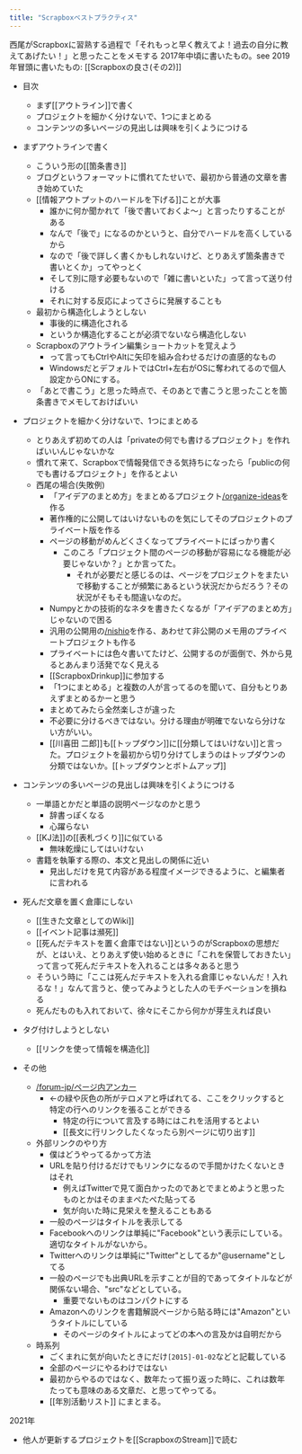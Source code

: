 ```yaml
---
title: "Scrapboxベストプラクティス"
---
```


西尾がScrapboxに習熟する過程で「それもっと早く教えてよ！過去の自分に教えてあげたい！」と思ったことをメモする
2017年中頃に書いたもの。see 2019年冒頭に書いたもの: [[Scrapboxの良さ(その2)]]

- 目次
    - まず[[アウトライン]]で書く
    - プロジェクトを細かく分けないで、1つにまとめる
    - コンテンツの多いページの見出しは興味を引くようにつける

- まずアウトラインで書く
    - こういう形の[[箇条書き]]
    - ブログというフォーマットに慣れてたせいで、最初から普通の文章を書き始めていた
    - [[情報アウトプットのハードルを下げる]]ことが大事
        - 誰かに何か聞かれて「後で書いておくよ～」と言ったりすることがある
        - なんで「後で」になるのかというと、自分でハードルを高くしているから
        - なので「後で詳しく書くかもしれないけど、とりあえず箇条書きで書いとくか」ってやっとく
        - そして別に隠す必要もないので「雑に書いといた」って言って送り付ける
        - それに対する反応によってさらに発展することも
    - 最初から構造化しようとしない
        - 事後的に構造化される
        - というか構造化することが必須でないなら構造化しない
    - Scrapboxのアウトライン編集ショートカットを覚えよう
        - って言ってもCtrlやAltに矢印を組み合わせるだけの直感的なもの
        - WindowsだとデフォルトではCtrl+左右がOSに奪われてるので個人設定からONにする。
    - 「あとで書こう」と思った時点で、そのあとで書こうと思ったことを箇条書きでメモしておけばいい


- プロジェクトを細かく分けないで、1つにまとめる
    - とりあえず初めての人は「privateの何でも書けるプロジェクト」を作ればいいんじゃないかな
    - 慣れて来て、Scrapboxで情報発信できる気持ちになったら「publicの何でも書けるプロジェクト」を作るとよい
    - 西尾の場合(失敗例)
        - 「アイデアのまとめ方」をまとめるプロジェクト[/organize-ideas](https://scrapbox.io/organize-ideas)を作る
        - 著作権的に公開してはいけないものを気にしてそのプロジェクトのプライベート版を作る
        - ページの移動がめんどくさくなってプライベートにばっかり書く
            - このころ「プロジェクト間のページの移動が容易になる機能が必要じゃないか？」とか言ってた。
                - それが必要だと感じるのは、ページをプロジェクトをまたいで移動することが頻繁にあるという状況だからだろう？その状況がそもそも間違いなのだ。
        - Numpyとかの技術的なネタを書きたくなるが「アイデアのまとめ方」じゃないので困る
        - 汎用の公開用の[/nishio](https://scrapbox.io/nishio)を作る、あわせて非公開のメモ用のプライベートプロジェクトも作る
        - プライベートには色々書いてたけど、公開するのが面倒で、外から見るとあんまり活発でなく見える
        - [[ScrapboxDrinkup]]に参加する
        - 「1つにまとめる」と複数の人が言ってるのを聞いて、自分もとりあえずまとめるかーと思う
        - まとめてみたら全然楽しさが違った
        - 不必要に分けるべきではない。分ける理由が明確でないなら分けない方がいい。
        - [[川喜田 二郎]]も[[トップダウン]]に[[分類してはいけない]]と言った。プロジェクトを最初から切り分けてしまうのはトップダウンの分類ではないか。[[トップダウンとボトムアップ]]

- コンテンツの多いページの見出しは興味を引くようにつける
    - 一単語とかだと単語の説明ページなのかと思う
        - 辞書っぽくなる
        - 心躍らない
    - [[KJ法]]の[[表札づくり]]に似ている
        - 無味乾燥にしてはいけない
    - 書籍を執筆する際の、本文と見出しの関係に近い
        - 見出しだけを見て内容がある程度イメージできるように、と編集者に言われる

- 死んだ文章を置く倉庫にしない
    - [[生きた文章としてのWiki]]
    - [[イベント記事は瀕死]]
    - [[死んだテキストを置く倉庫ではない]]というのがScrapboxの思想だが、とはいえ、とりあえず使い始めるときに「これを保管しておきたい」って言って死んだテキストを入れることは多々あると思う
    - そういう時に「ここは死んだテキストを入れる倉庫じゃないんだ！入れるな！」なんて言うと、使ってみようとした人のモチベーションを損ねる
    - 死んだものも入れておいて、徐々にそこから何かが芽生えれば良い

- タグ付けしようとしない
    - [[リンクを使って情報を構造化]]

- その他
    - [/forum-jp/ページ内アンカー](https://scrapbox.io/forum-jp/ページ内アンカー)
        - ←の緑や灰色の所がテロメアと呼ばれてる、ここをクリックすると特定の行へのリンクを張ることができる
            - 特定の行について言及する時にはこれを活用するとよい
            - [[長文に行リンクしたくなったら別ページに切り出す]]
    - 外部リンクのやり方
        - 僕はどうやってるかって方法
        - URLを貼り付けるだけでもリンクになるので手間かけたくないときはそれ
            - 例えばTwitterで見て面白かったのであとでまとめようと思ったものとかはそのままぺたぺた貼ってる
            - 気が向いた時に見栄えを整えることもある
        - 一般のページはタイトルを表示してる
        - Facebookへのリンクは単純に"Facebook"という表示にしている。適切なタイトルがないから。
        - Twitterへのリンクは単純に"Twitter"としてるか"@username"としてる
        - 一般のページでも出典URLを示すことが目的であってタイトルなどが関係ない場合、"src"などとしている。
            - 重要でないものはコンパクトにする
        - Amazonへのリンクを書籍解説ページから貼る時には"Amazon"というタイトルにしている
            - そのページのタイトルによってどの本への言及かは自明だから
    - 時系列
        - ごくまれに気が向いたときにだけ`[2015]-01-02`などと記載している
        - 全部のページにやるわけではない
        - 最初からやるのではなく、数年たって振り返った時に、これは数年たっても意味のある文章だ、と思ってやってる。
        - [[年別活動リスト]] にまとまる。

2021年
- 他人が更新するプロジェクトを[[ScrapboxのStream]]で読む
